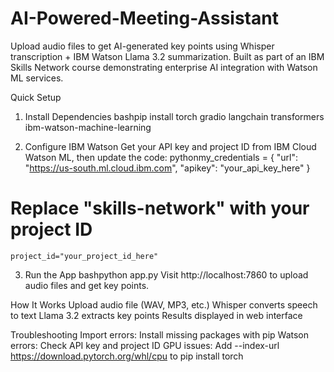 # AI-Powered-Meeting-Assistant
Upload audio files to get AI-generated key points using Whisper transcription + IBM Watson Llama 3.2 summarization.
Built as part of an IBM Skills Network course demonstrating enterprise AI integration with Watson ML services.

Quick Setup
1. Install Dependencies
    bashpip install torch gradio langchain transformers ibm-watson-machine-learning

3. Configure IBM Watson
    Get your API key and project ID from IBM Cloud Watson ML, then update the code:
    pythonmy_credentials = {
    "url": "https://us-south.ml.cloud.ibm.com",
    "apikey": "your_api_key_here"
}

# Replace "skills-network" with your project ID
    project_id="your_project_id_here"

3. Run the App
    bashpython app.py
    Visit http://localhost:7860 to upload audio files and get key points.

How It Works
    Upload audio file (WAV, MP3, etc.)
    Whisper converts speech to text
    Llama 3.2 extracts key points
    Results displayed in web interface

Troubleshooting
    Import errors: Install missing packages with pip
    Watson errors: Check API key and project ID
    GPU issues: Add --index-url https://download.pytorch.org/whl/cpu to pip install torch

